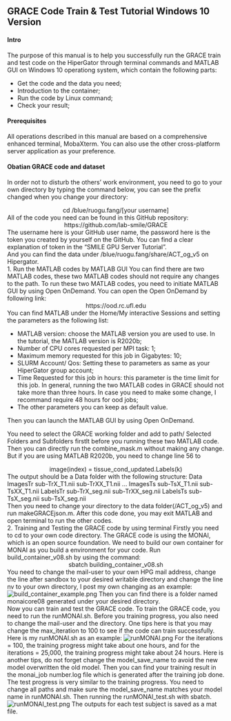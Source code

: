 ## GRACE Code Train & Test Tutorial Windows 10 Version

#### **Intro**
The purpose of this manual is to help you successfully run the GRACE train and test code on the HiperGator through terminal commands and MATLAB GUI on Windows 10 operationg system, which contain the following parts:
- Get the code and the data you need;
- Introduction to the container;
- Run the code by Linux command;
- Check your result;

#### **Prerequisites**
All operations described in this manual are based on a comprehensive enhanced terminal, MobaXterm. You can also use the other cross-platform server application as your preference.

#### **Obatian GRACE code and dataset**
In order not to disturb the others’ work environment, you need to go to your own directory by typing the command below, you can see the prefix changed when you change your directory:<br>
<center>cd /blue/ruogu.fang/[your username]</center>
All of the code you need can be found in this GitHub repository:<br> 
<center>https://github.com/lab-smile/GRACE</center>
The username here is your GitHub user name, the password here is the token you created by yourself on the GitHub. You can find a clear explanation of token in the “SMILE GPU Server Tutorial”.
<br>
And you can find the data under /blue/ruogu.fang/share/ACT_og_v5 on Hipergator.<br>
1. Run the MATLAB codes by MATLAB GUI
You can find there are two MATLAB codes, these two MATLAB codes should not require any changes to the path. To run these two MATLAB codes, you need to initiate MATLAB GUI by using Open OnDemand. You can open the Open OnDemand by following link:  <center>https://ood.rc.ufl.edu</center>
You can find MATLAB under the Home/My interactive Sessions and setting the parameters as the following list:

- MATLAB version: choose the MATLAB version you are used to use. In the tutorial, the MATLAB version is R2020b;
- Number of CPU cores requested per MPI task: 1;
- Maximum memory requested for this job in Gigabytes: 10;
- SLURM Account/ Qos: Setting these to parameters as same as your HiperGator group account;
- Time Requested for this job in hours: this parameter is the time limit for this job. In general, running the two MATLAB codes in GRACE should not take more than three hours. In case you need to make some change, I recommand require 48 hours for ood jobs;
- The other parameters you can keep as default value.

Then you can launch the MATLAB GUI by using Open OnDemand.

You need to select the GRACE working folder and add to path/ Selected Folders and Subfolders firstlt before you running these two MATLAB code. Then you can directly run the combine_mask.m without making any change. But if you are using MATLAB R2020b, you need to change line 56 to <center>image(index) = tissue_cond_updated.Labels(k)</center> The output should be a Data folder with the following structure: Data ImagesTr sub-TrX_T1.nii sub-TrXX_T1.nii ... ImagesTs sub-TsX_T1.nii sub-TsXX_T1.nii LabelsTr sub-TrX_seg.nii sub-TrXX_seg.nii LabelsTs sub-TsX_seg.nii sub-TsX_seg.nii<br> Then you need to change your directory to the data folder(/ACT_og_v5) and run makeGRACEjson.m. After this code done, you may exit MATLAB and open terminal to run the other codes.<br>
2. Training and Testing the GRACE code by using terminal
Firstly you need to cd to your own code directory. The GRACE code is using the MONAI, which is an open source foundation. We need to build our own container for MONAI as you build a environment for your code. Run build_container_v08.sh by using the command: <center>sbatch building_container_v08.sh</center>
You need to change the mail-user to your own HPG mail address, change the line after sandbox to your desired writable directory and change the line nv to your own directory, I post my own changing as an example:![build_container_example.png](https://s2.loli.net/2022/07/05/7Xv3U8rH1fQcCPu.png)
Then you can find there is a folder named monaicore08 generated under your desired directory.<br>
Now you can train and test the GRACE code. To train the GRACE code, you need to run the runMONAI.sh. Before you training progress, you also need to change the mail-user and the directory. One tips here is that you may change the max_iteration to 100 to see if the code can train successfully. Here is my runMONAI.sh as an example: ![runMONAI.png](https://s2.loli.net/2022/07/05/D9QBP84nVdalGYz.png) For the iterations = 100, the training progress might take about one hours, and for the iterations = 25,000, the training progress might take about 24 hours. Here is another tips, do not forget change the model_save_name to avoid the new model overwritten the old model. Then you can find your training result in the monai_job number.log file which is generated after the training job done.<br>
The test progress is very similar to the training progress. You need to change all paths and make sure the model_save_name matches your model name in runMONAI.sh. Then running the runMONAI_test.sh with sbatch. ![runMONAI_test.png](https://s2.loli.net/2022/07/05/Pk5JwA3fczgG6tR.png)
The outputs for each test subject is saved as a mat file.
